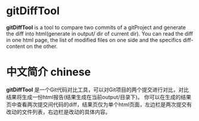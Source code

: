 # gitDiffTool

**gitDiffTool** is a tool to compare two commits of a gitProject and generate the diff into html(generate in output/ dir of current dir). 
You can read the diff in one html page, the list of modified files on one side and the specifics diff-content on the other.

# 中文简介 chinese

**gitDiffTool** 是一个Git代码对比工具，可以对Git项目的两个提交进行对比，对比结果将生成一份html报告(结果生成在当前output/目录下)。
你可以在生成的结果页中查看两次提交间代码的diff，结果页仅为单个html页面，左边栏是两次提交有改动的文件列表，右边栏是改动的具体内容。
